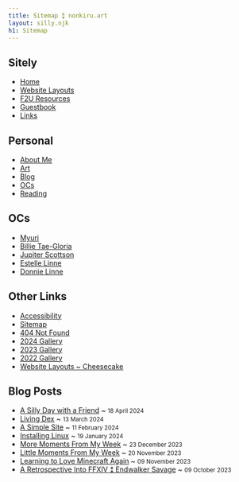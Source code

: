 ```yaml
---
title: Sitemap ⁑ nonkiru.art
layout: silly.njk
h1: Sitemap
---
```


<h2>Sitely</h2>
<ul>
    <li id="home"><a href="/index/">Home</a></li>
    <li id="sitelayouts"><a href="/layouts/">Website Layouts</a></li>
    <li id="sitelayouts"><a href="/resources/">F2U Resources</a></li>
    <li id="guestbook"><a href="/guestbook/">Guestbook</a></li>
    <li id="link"><a href="/links/">Links</a></li>
</ul>
<h2>Personal</h2>
<ul>
    <li id="about"><a href="/about/">About Me</a></li>
    <li id="art"><a href="/art/">Art</a></li>
    <li id="blog"><a href="/blog/">Blog</a></li>
    <li id="oc"><a href="/ocs/">OCs</a></li>
    <li id="reading"><a href="/reading/">Reading</a></li>
</ul>

## OCs
<ul>
    <li><a href="/ocs/myuri/">Myuri</a></li>
    <li><a href="/ocs/billie/">Billie Tae-Gloria</a></li>
    <li><a href="/ocs/jupiter/">Jupiter Scottson</a></li>
    <li><a href="/ocs/estelle/">Estelle Linne</a></li>
    <li><a href="/ocs/donnie/">Donnie Linne</a></li>
</ul>

## Other Links
<ul>
    <li><a href="/accessibility/">Accessibility</a></li>
    <li><a href="/sitemap/">Sitemap</a></li>
    <li><a href="/not_found/">404 Not Found</a></li>
    <li><a href="/art/2024/">2024 Gallery</a></li>
    <li><a href="/art/2023/">2023 Gallery</a></li>
    <li><a href="/art/2022/">2022 Gallery</a></li>
    <li><a href="/layouts/cheesecake/">Website Layouts ~ Cheesecake</a></li>
</ul>

<h2>Blog Posts</h2>
<ul>
<li><a href="/blog/a_silly_day_with_a_friend/">A Silly Day with a Friend</a> ~ <small>18 April 2024</small> </li>
<li><a href="/blog/living_dex/">Living Dex</a> ~ <small>13 March 2024</small> </li>
<li><a href="/blog/a_simple_site/">A Simple Site</a> ~ <small>11 February 2024</small> </li>
<li><a href="/blog/installing_linux/">Installing Linux</a> ~ <small>19 January 2024</small> </li>
<li><a href="/blog/more_moments_from_my_week/">More Moments From My Week</a> ~ <small>23 December 2023</small> </li>
<li><a href="/blog/little_moments_from_my_week/">Little Moments From My Week</a> ~ <small>20 November 2023</small> </li>
<li><a href="/blog/learning_to_love_minecraft_again/">Learning to Love Minecraft Again</a> ~ <small>09 November 2023</small> </li>
<li><a href="/blog/a_retrospective_into_ffxiv_endwalker_savage/">A Retrospective Into FFXIV ⁑ Endwalker Savage</a> ~ <small>09 October 2023</small> </li>
</ul>
